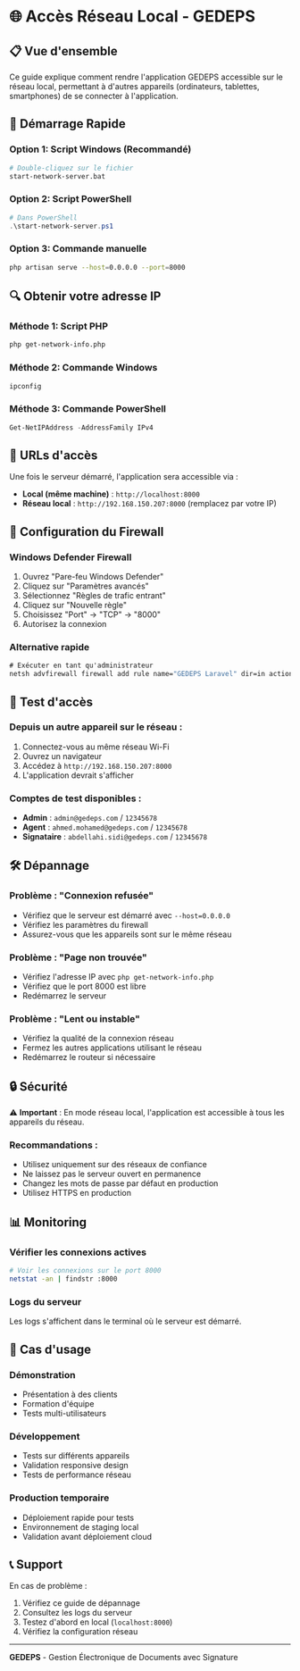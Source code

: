 # 🌐 Accès Réseau Local - GEDEPS

## 📋 Vue d'ensemble

Ce guide explique comment rendre l'application GEDEPS accessible sur le réseau local, permettant à d'autres appareils (ordinateurs, tablettes, smartphones) de se connecter à l'application.

## 🚀 Démarrage Rapide

### Option 1: Script Windows (Recommandé)
```bash
# Double-cliquez sur le fichier
start-network-server.bat
```

### Option 2: Script PowerShell
```powershell
# Dans PowerShell
.\start-network-server.ps1
```

### Option 3: Commande manuelle
```bash
php artisan serve --host=0.0.0.0 --port=8000
```

## 🔍 Obtenir votre adresse IP

### Méthode 1: Script PHP
```bash
php get-network-info.php
```

### Méthode 2: Commande Windows
```cmd
ipconfig
```

### Méthode 3: Commande PowerShell
```powershell
Get-NetIPAddress -AddressFamily IPv4
```

## 📱 URLs d'accès

Une fois le serveur démarré, l'application sera accessible via :

- **Local (même machine)** : `http://localhost:8000`
- **Réseau local** : `http://192.168.150.207:8000` (remplacez par votre IP)

## 🔧 Configuration du Firewall

### Windows Defender Firewall
1. Ouvrez "Pare-feu Windows Defender"
2. Cliquez sur "Paramètres avancés"
3. Sélectionnez "Règles de trafic entrant"
4. Cliquez sur "Nouvelle règle"
5. Choisissez "Port" → "TCP" → "8000"
6. Autorisez la connexion

### Alternative rapide
```cmd
# Exécuter en tant qu'administrateur
netsh advfirewall firewall add rule name="GEDEPS Laravel" dir=in action=allow protocol=TCP localport=8000
```

## 📱 Test d'accès

### Depuis un autre appareil sur le réseau :
1. Connectez-vous au même réseau Wi-Fi
2. Ouvrez un navigateur
3. Accédez à `http://192.168.150.207:8000`
4. L'application devrait s'afficher

### Comptes de test disponibles :
- **Admin** : `admin@gedeps.com` / `12345678`
- **Agent** : `ahmed.mohamed@gedeps.com` / `12345678`
- **Signataire** : `abdellahi.sidi@gedeps.com` / `12345678`

## 🛠️ Dépannage

### Problème : "Connexion refusée"
- Vérifiez que le serveur est démarré avec `--host=0.0.0.0`
- Vérifiez les paramètres du firewall
- Assurez-vous que les appareils sont sur le même réseau

### Problème : "Page non trouvée"
- Vérifiez l'adresse IP avec `php get-network-info.php`
- Vérifiez que le port 8000 est libre
- Redémarrez le serveur

### Problème : "Lent ou instable"
- Vérifiez la qualité de la connexion réseau
- Fermez les autres applications utilisant le réseau
- Redémarrez le routeur si nécessaire

## 🔒 Sécurité

⚠️ **Important** : En mode réseau local, l'application est accessible à tous les appareils du réseau.

### Recommandations :
- Utilisez uniquement sur des réseaux de confiance
- Ne laissez pas le serveur ouvert en permanence
- Changez les mots de passe par défaut en production
- Utilisez HTTPS en production

## 📊 Monitoring

### Vérifier les connexions actives
```bash
# Voir les connexions sur le port 8000
netstat -an | findstr :8000
```

### Logs du serveur
Les logs s'affichent dans le terminal où le serveur est démarré.

## 🎯 Cas d'usage

### Démonstration
- Présentation à des clients
- Formation d'équipe
- Tests multi-utilisateurs

### Développement
- Tests sur différents appareils
- Validation responsive design
- Tests de performance réseau

### Production temporaire
- Déploiement rapide pour tests
- Environnement de staging local
- Validation avant déploiement cloud

## 📞 Support

En cas de problème :
1. Vérifiez ce guide de dépannage
2. Consultez les logs du serveur
3. Testez d'abord en local (`localhost:8000`)
4. Vérifiez la configuration réseau

---

**GEDEPS** - Gestion Électronique de Documents avec Signature
